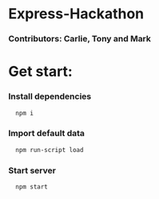 # Express-Hackathon

### Contributors: Carlie, Tony and Mark

# Get start:
### Install dependencies 
```bash
  npm i
```
### Import default data
```bash
  npm run-script load
```
### Start server
```bash
  npm start
```